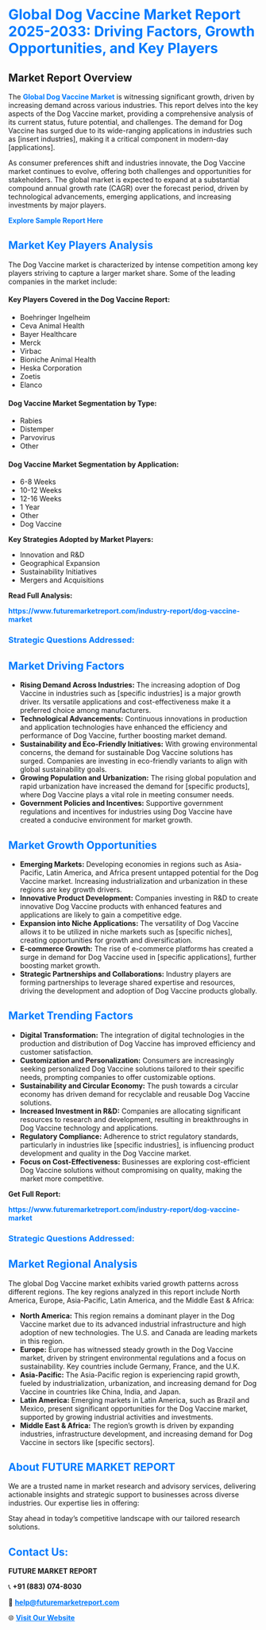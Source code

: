 <h1 style="color: #007BFF;">Global Dog Vaccine Market Report 2025-2033: Driving Factors, Growth Opportunities, and Key Players</h1>

<section id="overview">
<h2>Market Report Overview</h2>
<p>The <a href="https://www.futuremarketreport.com/industry-report/dog-vaccine-market" style="color: #007BFF; text-decoration: none;"><strong>Global Dog Vaccine Market</strong></a> is witnessing significant growth, driven by increasing demand across various industries. This report delves into the key aspects of the Dog Vaccine market, providing a comprehensive analysis of its current status, future potential, and challenges. The demand for Dog Vaccine has surged due to its wide-ranging applications in industries such as [insert industries], making it a critical component in modern-day [applications].</p>
<p>As consumer preferences shift and industries innovate, the Dog Vaccine market continues to evolve, offering both challenges and opportunities for stakeholders. The global market is expected to expand at a substantial compound annual growth rate (CAGR) over the forecast period, driven by technological advancements, emerging applications, and increasing investments by major players.</p>
</section>

<section id="overview">
<p><a href="https://www.futuremarketreport.com/request-sample/reportId=122516" style="color: #007BFF; text-decoration: none;"><strong>Explore Sample Report Here</strong></a></p>
</section>

<section id="key-players">
<h2 style="color: #007BFF;">Market Key Players Analysis</h2>
<p>The Dog Vaccine market is characterized by intense competition among key players striving to capture a larger market share. Some of the leading companies in the market include:</p>
<h4>Key Players Covered in the Dog Vaccine Report:</h4>
<ul><li>Boehringer Ingelheim</li><li>Ceva Animal Health</li><li>Bayer Healthcare</li><li>Merck</li><li>Virbac</li><li>Bioniche Animal Health</li><li>Heska Corporation</li><li>Zoetis</li><li>Elanco</li></ul>
<h4>Dog Vaccine Market Segmentation by Type:</h4>
<ul><li>Rabies</li><li>Distemper</li><li>Parvovirus</li><li>Other</li></ul>

<h4>Dog Vaccine Market Segmentation by Application:</h4>
<ul><li>6-8 Weeks</li><li>10-12 Weeks</li><li>12-16 Weeks</li><li>1 Year</li><li>Other</li><li>Dog Vaccine</li></ul>
<p><strong>Key Strategies Adopted by Market Players:</strong></p>
<ul>
<li>Innovation and R&D</li>
<li>Geographical Expansion</li>
<li>Sustainability Initiatives</li>
<li>Mergers and Acquisitions</li>
</ul>
</section>

<section>
<p><strong>Read Full Analysis: </strong></p><a href="https://www.futuremarketreport.com/industry-report/dog-vaccine-market" style="color: #007BFF; text-decoration: none;"><strong>https://www.futuremarketreport.com/industry-report/dog-vaccine-market</strong></a>
<h3 style="color: #007BFF;">Strategic Questions Addressed:</h3>
</section>

<section id="driving-factors">
<h2 style="color: #007BFF;">Market Driving Factors</h2>
<ul>
<li><strong>Rising Demand Across Industries:</strong> The increasing adoption of Dog Vaccine in industries such as [specific industries] is a major growth driver. Its versatile applications and cost-effectiveness make it a preferred choice among manufacturers.</li>
<li><strong>Technological Advancements:</strong> Continuous innovations in production and application technologies have enhanced the efficiency and performance of Dog Vaccine, further boosting market demand.</li>
<li><strong>Sustainability and Eco-Friendly Initiatives:</strong> With growing environmental concerns, the demand for sustainable Dog Vaccine solutions has surged. Companies are investing in eco-friendly variants to align with global sustainability goals.</li>
<li><strong>Growing Population and Urbanization:</strong> The rising global population and rapid urbanization have increased the demand for [specific products], where Dog Vaccine plays a vital role in meeting consumer needs.</li>
<li><strong>Government Policies and Incentives:</strong> Supportive government regulations and incentives for industries using Dog Vaccine have created a conducive environment for market growth.</li>
</ul>
</section>

<section id="growth-opportunities">
<h2 style="color: #007BFF;">Market Growth Opportunities</h2>
<ul>
<li><strong>Emerging Markets:</strong> Developing economies in regions such as Asia-Pacific, Latin America, and Africa present untapped potential for the Dog Vaccine market. Increasing industrialization and urbanization in these regions are key growth drivers.</li>
<li><strong>Innovative Product Development:</strong> Companies investing in R&D to create innovative Dog Vaccine products with enhanced features and applications are likely to gain a competitive edge.</li>
<li><strong>Expansion into Niche Applications:</strong> The versatility of Dog Vaccine allows it to be utilized in niche markets such as [specific niches], creating opportunities for growth and diversification.</li>
<li><strong>E-commerce Growth:</strong> The rise of e-commerce platforms has created a surge in demand for Dog Vaccine used in [specific applications], further boosting market growth.</li>
<li><strong>Strategic Partnerships and Collaborations:</strong> Industry players are forming partnerships to leverage shared expertise and resources, driving the development and adoption of Dog Vaccine products globally.</li>
</ul>
</section>

<section id="trending-factors">
<h2 style="color: #007BFF;">Market Trending Factors</h2>
<ul>
<li><strong>Digital Transformation:</strong> The integration of digital technologies in the production and distribution of Dog Vaccine has improved efficiency and customer satisfaction.</li>
<li><strong>Customization and Personalization:</strong> Consumers are increasingly seeking personalized Dog Vaccine solutions tailored to their specific needs, prompting companies to offer customizable options.</li>
<li><strong>Sustainability and Circular Economy:</strong> The push towards a circular economy has driven demand for recyclable and reusable Dog Vaccine solutions.</li>
<li><strong>Increased Investment in R&D:</strong> Companies are allocating significant resources to research and development, resulting in breakthroughs in Dog Vaccine technology and applications.</li>
<li><strong>Regulatory Compliance:</strong> Adherence to strict regulatory standards, particularly in industries like [specific industries], is influencing product development and quality in the Dog Vaccine market.</li>
<li><strong>Focus on Cost-Effectiveness:</strong> Businesses are exploring cost-efficient Dog Vaccine solutions without compromising on quality, making the market more competitive.</li>
</ul>
</section>

<section>
<p><strong>Get Full Report: </strong></p><a href="https://www.futuremarketreport.com/industry-report/dog-vaccine-market" style="color: #007BFF; text-decoration: none;"><strong>https://www.futuremarketreport.com/industry-report/dog-vaccine-market</strong></a>
<h3 style="color: #007BFF;">Strategic Questions Addressed:</h3>
</section>


<section id="regional-analysis">
<h2 style="color: #007BFF;">Market Regional Analysis</h2>
<p>The global Dog Vaccine market exhibits varied growth patterns across different regions. The key regions analyzed in this report include North America, Europe, Asia-Pacific, Latin America, and the Middle East & Africa:</p>
<ul>
<li><strong>North America:</strong> This region remains a dominant player in the Dog Vaccine market due to its advanced industrial infrastructure and high adoption of new technologies. The U.S. and Canada are leading markets in this region.</li>
<li><strong>Europe:</strong> Europe has witnessed steady growth in the Dog Vaccine market, driven by stringent environmental regulations and a focus on sustainability. Key countries include Germany, France, and the U.K.</li>
<li><strong>Asia-Pacific:</strong> The Asia-Pacific region is experiencing rapid growth, fueled by industrialization, urbanization, and increasing demand for Dog Vaccine in countries like China, India, and Japan.</li>
<li><strong>Latin America:</strong> Emerging markets in Latin America, such as Brazil and Mexico, present significant opportunities for the Dog Vaccine market, supported by growing industrial activities and investments.</li>
<li><strong>Middle East & Africa:</strong> The region’s growth is driven by expanding industries, infrastructure development, and increasing demand for Dog Vaccine in sectors like [specific sectors].</li>
</ul>
</section>

<footer>
<h2 style="color: #007BFF;">About FUTURE MARKET REPORT</h2>
<p>We are a trusted name in market research and advisory services, delivering actionable insights and strategic support to businesses across diverse industries. Our expertise lies in offering:</p>

<p>Stay ahead in today’s competitive landscape with our tailored research solutions.</p>

<h2 style="color: #007BFF;">Contact Us:</h2>
<p><strong>FUTURE MARKET REPORT</strong></p>
<p>📞 <strong>+91 (883) 074-8030</strong></p>
<p>📧 <strong><a href="mailto:help@futuremarketreport.com" style="color: #007BFF;">help@futuremarketreport.com</a></strong></p>
<p>🌐 <strong><a href="https://www.futuremarketreport.com/" style="color: #007BFF;">Visit Our Website</a></strong></p>
</footer>